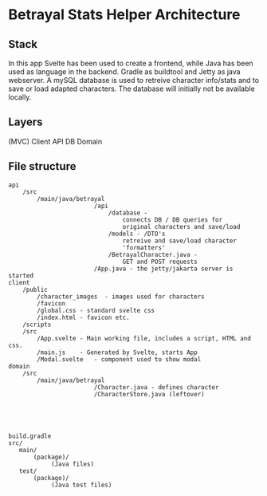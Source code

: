 # Betrayal Stats Helper Architecture

## Stack

In this app Svelte has been used to create a frontend, while Java has been used as language in the backend. Gradle as buildtool and Jetty as java webserver.
A mySQL database is used to retreive character info/stats and to save or load adapted characters. The database will initially not be available locally.

## Layers

(MVC)
Client
API DB
Domain

## File structure

```
api
    /src
        /main/java/betrayal
                        /api
                            /database -
                                connects DB / DB queries for
                                original characters and save/load
                            /models - /DTO's
                                retreive and save/load character
                                'formatters'
                            /BetrayalCharacter.java -
                                GET and POST requests
                        /App.java - the jetty/jakarta server is started
client
    /public
        /character_images  - images used for characters
        /favicon
        /global.css - standard svelte css
        /index.html - favicon etc.
    /scripts
    /src
        /App.svelte - Main working file, includes a script, HTML and css.
        /main.js    - Generated by Svelte, starts App
        /Modal.svelte   - component used to show modal
domain
    /src
        /main/java/betrayal
                        /Character.java - defines character
                        /CharacterStore.java (leftover)





build.gradle
src/
   main/
       (package)/
            (Java files)
   test/
       (package)/
            (Java test files)
```
